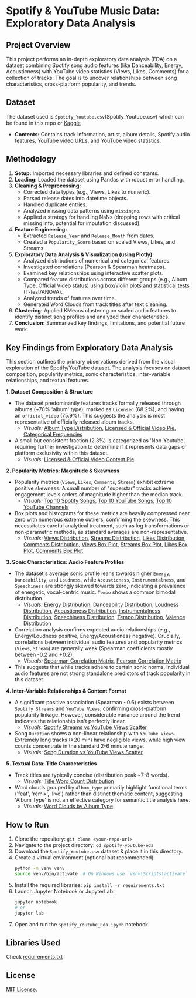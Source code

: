 # Spotify & YouTube Music Data: Exploratory Data Analysis

## Project Overview

This project performs an in-depth exploratory data analysis (EDA) on a dataset combining Spotify song audio features (like Danceability, Energy, Acousticness) with YouTube video statistics (Views, Likes, Comments) for a collection of tracks. The goal is to uncover relationships between song characteristics, cross-platform popularity, and trends.

## Dataset

The dataset used is `Spotify_Youtube.csv`(Spotify_Youtube.csv) which can be found in this repo or [Kaggle](https://www.kaggle.com/datasets/salvatorerastelli/spotify-and-youtube/data)
*   **Contents:** Contains track information, artist, album details, Spotify audio features, YouTube video URLs, and YouTube video statistics.

## Methodology

1.  **Setup:** Imported necessary libraries and defined constants.
2.  **Loading:** Loaded the dataset using Pandas with robust error handling.
3.  **Cleaning & Preprocessing:**
    *   Corrected data types (e.g., Views, Likes to numeric).
    *   Parsed release dates into datetime objects.
    *   Handled duplicate entries.
    *   Analyzed missing data patterns using `missingno`.
    *   Applied a strategy for handling NaNs (dropping rows with critical missing info, potential for imputation discussed).
4.  **Feature Engineering:**
    *   Extracted `Release_Year` and `Release_Month` from dates.
    *   Created a `Popularity_Score` based on scaled Views, Likes, and Streams.
5.  **Exploratory Data Analysis & Visualization (using Plotly):**
    *   Analyzed distributions of numerical and categorical features.
    *   Investigated correlations (Pearson & Spearman heatmaps).
    *   Examined key relationships using interactive scatter plots.
    *   Compared feature distributions across different groups (e.g., Album Type, Official Video status) using box/violin plots and statistical tests (T-test/ANOVA).
    *   Analyzed trends of features over time.
    *   Generated Word Clouds from track titles after text cleaning.
6.  **Clustering:** Applied KMeans clustering on scaled audio features to identify distinct song profiles and analyzed their characteristics.
7.  **Conclusion:** Summarized key findings, limitations, and potential future work.

## Key Findings from Exploratory Data Analysis

This section outlines the primary observations derived from the visual exploration of the Spotify/YouTube dataset. The analysis focuses on dataset composition, popularity metrics, sonic characteristics, inter-variable relationships, and textual features.

**1. Dataset Composition & Structure**

*   The dataset predominantly features tracks formally released through albums (~70% 'album' type), marked as `Licensed` (68.2%), and having an `official_video` (75.9%). This suggests the analysis is most representative of officially released album tracks.
    *   *Visuals:* [Album Type Distribution](visuals/album_type_distribution.png), [Licensed & Official Video Pie](visuals\licensed_content_distribution.png), [Categorical Frequencies](visuals/categorical_frequencies.png)
*   A small but consistent fraction (2.3%) is categorized as 'Non-Youtube', requiring further investigation to determine if it represents data gaps or platform exclusivity within this dataset.
    *   *Visuals:* [Licensed & Official Video Content Pie](visuals/licensed_content_distribution.png)

**2. Popularity Metrics: Magnitude & Skewness**

*   Popularity metrics (`Views`, `Likes`, `Comments`, `Stream`) exhibit extreme positive skewness. A small number of "superstar" tracks achieve engagement levels orders of magnitude higher than the median track.
    *   *Visuals:* [Top 10 Spotify Songs](visuals/top_10_spotify_songs.png), [Top 10 YouTube Songs](visuals/top_10_youtube_songs.png), [Top 10 YouTube Channels](visuals/top_10_channels.png)
*   Box plots and histograms for these metrics are heavily compressed near zero with numerous extreme outliers, confirming the skewness. This necessitates careful analytical treatment, such as log transformations or non-parametric methods, as standard averages are non-representative.
    *   *Visuals:* [Views Distribution](visuals/hist_Views.png), [Streams Distribution](visuals/hist_Stream.png), [Likes Distribution](visuals/hist_Likes.png), [Comments Distribution](visuals/hist_Comments.png), [Views Box Plot](visuals/hist_Views.png), [Streams Box Plot](visuals/boxplot_Stream.png), [Likes Box Plot](visuals/boxplot_Likes.png), [Comments Box Plot](visuals/boxplot_Comments.png)

**3. Sonic Characteristics: Audio Feature Profiles**

*   The dataset's average sonic profile leans towards higher `Energy`, `Danceability`, and `Loudness`, while `Acousticness`, `Instrumentalness`, and `Speechiness` are strongly skewed towards zero, indicating a prevalence of energetic, vocal-centric music. `Tempo` shows a common bimodal distribution.
    *   *Visuals:* [Energy Distribution](visuals/hist_Energy.png), [Danceability Distribution](visuals/hist_Danceability.png), [Loudness Distribution](visuals/hist_Loudness.png), [Acousticness Distribution](visuals/hist_Acousticness.png), [Instrumentalness Distribution](visuals/hist_Instrumentalness.png), [Speechiness Distribution](visuals/hist_Speechiness.png), [Tempo Distribution](visuals/hist_Tempo.png), [Valence Distribution](visuals/hist_Valence.png)
*   Correlation analysis confirms expected audio relationships (e.g., Energy/Loudness positive, Energy/Acousticness negative). Crucially, correlations between individual audio features and popularity metrics (`Views`, `Stream`) are generally weak (Spearman coefficients mostly between -0.2 and +0.2).
    *   *Visuals:* [Spearman Correlation Matrix](visuals/spearman_correlation_matrix.png), [Pearson Correlation Matrix](visuals/pearson_correlation_matrix.png)
*   This suggests that while tracks adhere to certain sonic norms, individual audio features are not strong standalone predictors of track popularity in this dataset.

**4. Inter-Variable Relationships & Content Format**

*   A significant positive association (Spearman ~0.6) exists between `Spotify Streams` and `YouTube Views`, confirming cross-platform popularity linkage. However, considerable variance around the trend indicates the relationship isn't perfectly linear.
    *   *Visuals:* [Spotify Streams vs YouTube Views Scatter](visuals/scatter_duration_views.png)
*   Song `Duration` shows a non-linear relationship with `YouTube Views`. Extremely long tracks (>20 min) have negligible views, while high view counts concentrate in the standard 2-6 minute range.
    *   *Visuals:* [Song Duration vs YouTube Views Scatter](visuals/scatter_duration_vs_views.png)

**5. Textual Data: Title Characteristics**

*   Track titles are typically concise (distribution peak ~7-8 words).
    *   *Visuals:* [Title Word Count Distribution](visuals/Title%20Word%20Count.png)
*   Word clouds grouped by `Album_type` primarily highlight functional terms ('feat', 'remix', 'live') rather than distinct thematic content, suggesting 'Album Type' is not an effective category for semantic title analysis here.
    *   *Visuals:* [Word Clouds by Album Type](visuals/wordclouds.png)
    
## How to Run

1.  Clone the repository: `git clone <your-repo-url>`
2.  Navigate to the project directory: `cd spotify-youtube-eda`
3.  Download the `Spotify_Youtube.csv` dataset & place it in this directory.
4.  Create a virtual environment (optional but recommended):
    ```bash
    python -m venv venv
    source venv/bin/activate  # On Windows use `venv\Scripts\activate`
    ```
5.  Install the required libraries: `pip install -r requirements.txt`
6.  Launch Jupyter Notebook or JupyterLab:
    ```bash
    jupyter notebook
    # or
    jupyter lab
    ```
7.  Open and run the `Spotify_Youtube_Eda.ipynb` notebook.

## Libraries Used

Check [requirements.txt](requirements.txt)

## License

[MIT License](LICENSE.md).